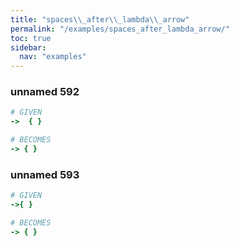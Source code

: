 ```yaml
---
title: "spaces\\_after\\_lambda\\_arrow"
permalink: "/examples/spaces_after_lambda_arrow/"
toc: true
sidebar:
  nav: "examples"
---
```


### unnamed 592
```ruby
# GIVEN
->  { }
```
```ruby
# BECOMES
-> { }
```
### unnamed 593
```ruby
# GIVEN
->{ }
```
```ruby
# BECOMES
-> { }
```
